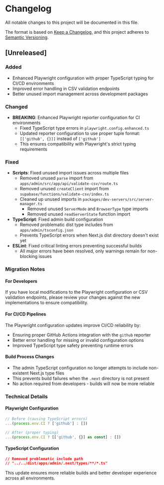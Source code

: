 # Changelog

All notable changes to this project will be documented in this file.

The format is based on [Keep a Changelog](https://keepachangelog.com/en/1.0.0/),
and this project adheres to [Semantic Versioning](https://semver.org/spec/v2.0.0.html).

## [Unreleased]

### Added
- Enhanced Playwright configuration with proper TypeScript typing for CI/CD environments
- Improved error handling in CSV validation endpoints
- Better unused import management across development packages

### Changed
- **BREAKING**: Enhanced Playwright reporter configuration for CI environments
  - Fixed TypeScript type errors in `playwright.config.enhanced.ts`
  - Updated reporter configuration to use proper tuple format: `[['github', {}]]` instead of `['github']`
  - This ensures compatibility with Playwright's strict typing requirements

### Fixed
- **Scripts**: Fixed unused import issues across multiple files
  - Removed unused `parse` import from `apps/admin/src/app/api/validate-csv/route.ts`
  - Removed unused `createClient` import from `supabase/functions/validate-csv/index.ts`
  - Cleaned up unused imports in `packages/dev-servers/src/server-manager.ts`
    - Removed unused `ServerMode` and `BrowserType` type imports
    - Removed unused `readServerState` function import
- **TypeScript**: Fixed admin build configuration
  - Removed problematic dist type includes from `apps/admin/tsconfig.json`
  - Prevents TypeScript errors when Next.js dist directory doesn't exist yet
- **ESLint**: Fixed critical linting errors preventing successful builds
  - All major errors have been resolved, only warnings remain for non-blocking issues

### Migration Notes

#### For Developers
If you have local modifications to the Playwright configuration or CSV validation endpoints, please review your changes against the new implementations to ensure compatibility.

#### For CI/CD Pipelines
The Playwright configuration updates improve CI/CD reliability by:
- Ensuring proper GitHub Actions integration with the `github` reporter
- Better error handling for missing or invalid configuration options
- Improved TypeScript type safety preventing runtime errors

#### Build Process Changes
- The admin TypeScript configuration no longer attempts to include non-existent Next.js type files
- This prevents build failures when the `.next` directory is not present
- No action required from developers - builds will now be more reliable

### Technical Details

#### Playwright Configuration
```typescript
// Before (causing TypeScript errors)
...(process.env.CI ? ['github'] : [])

// After (proper typing)
...(process.env.CI ? [['github', {}] as const] : [])
```

#### TypeScript Configuration
```json
// Removed problematic include path
// "../../dist/apps/admin/.next/types/**/*.ts"
```

This update ensures more reliable builds and better developer experience across all environments.
